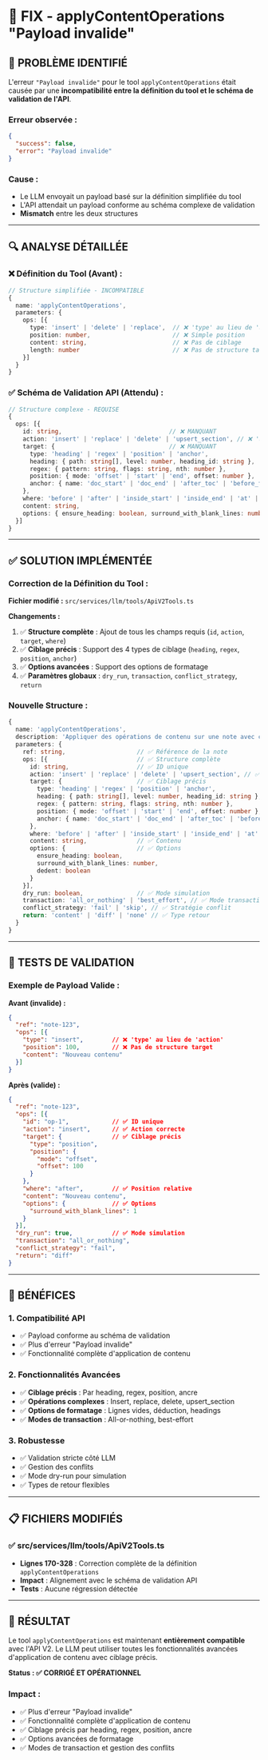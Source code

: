 # 🔧 FIX - applyContentOperations "Payload invalide"

## 🎯 **PROBLÈME IDENTIFIÉ**

L'erreur `"Payload invalide"` pour le tool `applyContentOperations` était causée par une **incompatibilité entre la définition du tool et le schéma de validation de l'API**.

### **Erreur observée :**
```json
{
  "success": false,
  "error": "Payload invalide"
}
```

### **Cause :**
- Le LLM envoyait un payload basé sur la définition simplifiée du tool
- L'API attendait un payload conforme au schéma complexe de validation
- **Mismatch** entre les deux structures

---

## 🔍 **ANALYSE DÉTAILLÉE**

### **❌ Définition du Tool (Avant) :**
```typescript
// Structure simplifiée - INCOMPATIBLE
{
  name: 'applyContentOperations',
  parameters: {
    ops: [{
      type: 'insert' | 'delete' | 'replace',  // ❌ 'type' au lieu de 'action'
      position: number,                       // ❌ Simple position
      content: string,                        // ❌ Pas de ciblage
      length: number                          // ❌ Pas de structure target
    }]
  }
}
```

### **✅ Schéma de Validation API (Attendu) :**
```typescript
// Structure complexe - REQUISE
{
  ops: [{
    id: string,                              // ❌ MANQUANT
    action: 'insert' | 'replace' | 'delete' | 'upsert_section', // ❌ 'action' vs 'type'
    target: {                                // ❌ MANQUANT
      type: 'heading' | 'regex' | 'position' | 'anchor',
      heading: { path: string[], level: number, heading_id: string },
      regex: { pattern: string, flags: string, nth: number },
      position: { mode: 'offset' | 'start' | 'end', offset: number },
      anchor: { name: 'doc_start' | 'doc_end' | 'after_toc' | 'before_first_heading' }
    },
    where: 'before' | 'after' | 'inside_start' | 'inside_end' | 'at' | 'replace_match', // ❌ MANQUANT
    content: string,
    options: { ensure_heading: boolean, surround_with_blank_lines: number, dedent: boolean } // ❌ MANQUANT
  }]
}
```

---

## ✅ **SOLUTION IMPLÉMENTÉE**

### **Correction de la Définition du Tool :**

**Fichier modifié :** `src/services/llm/tools/ApiV2Tools.ts`

**Changements :**
1. ✅ **Structure complète** : Ajout de tous les champs requis (`id`, `action`, `target`, `where`)
2. ✅ **Ciblage précis** : Support des 4 types de ciblage (`heading`, `regex`, `position`, `anchor`)
3. ✅ **Options avancées** : Support des options de formatage
4. ✅ **Paramètres globaux** : `dry_run`, `transaction`, `conflict_strategy`, `return`

### **Nouvelle Structure :**
```typescript
{
  name: 'applyContentOperations',
  description: 'Appliquer des opérations de contenu sur une note avec ciblage précis',
  parameters: {
    ref: string,                    // ✅ Référence de la note
    ops: [{                         // ✅ Structure complète
      id: string,                   // ✅ ID unique
      action: 'insert' | 'replace' | 'delete' | 'upsert_section', // ✅ Action
      target: {                     // ✅ Ciblage précis
        type: 'heading' | 'regex' | 'position' | 'anchor',
        heading: { path: string[], level: number, heading_id: string },
        regex: { pattern: string, flags: string, nth: number },
        position: { mode: 'offset' | 'start' | 'end', offset: number },
        anchor: { name: 'doc_start' | 'doc_end' | 'after_toc' | 'before_first_heading' }
      },
      where: 'before' | 'after' | 'inside_start' | 'inside_end' | 'at' | 'replace_match', // ✅ Position
      content: string,              // ✅ Contenu
      options: {                    // ✅ Options
        ensure_heading: boolean,
        surround_with_blank_lines: number,
        dedent: boolean
      }
    }],
    dry_run: boolean,               // ✅ Mode simulation
    transaction: 'all_or_nothing' | 'best_effort', // ✅ Mode transaction
    conflict_strategy: 'fail' | 'skip', // ✅ Stratégie conflit
    return: 'content' | 'diff' | 'none' // ✅ Type retour
  }
}
```

---

## 🧪 **TESTS DE VALIDATION**

### **Exemple de Payload Valide :**

**Avant (invalide) :**
```json
{
  "ref": "note-123",
  "ops": [{
    "type": "insert",        // ❌ 'type' au lieu de 'action'
    "position": 100,         // ❌ Pas de structure target
    "content": "Nouveau contenu"
  }]
}
```

**Après (valide) :**
```json
{
  "ref": "note-123",
  "ops": [{
    "id": "op-1",            // ✅ ID unique
    "action": "insert",      // ✅ Action correcte
    "target": {              // ✅ Ciblage précis
      "type": "position",
      "position": {
        "mode": "offset",
        "offset": 100
      }
    },
    "where": "after",        // ✅ Position relative
    "content": "Nouveau contenu",
    "options": {             // ✅ Options
      "surround_with_blank_lines": 1
    }
  }],
  "dry_run": true,           // ✅ Mode simulation
  "transaction": "all_or_nothing",
  "conflict_strategy": "fail",
  "return": "diff"
}
```

---

## 🚀 **BÉNÉFICES**

### **1. Compatibilité API**
- ✅ Payload conforme au schéma de validation
- ✅ Plus d'erreur "Payload invalide"
- ✅ Fonctionnalité complète d'application de contenu

### **2. Fonctionnalités Avancées**
- ✅ **Ciblage précis** : Par heading, regex, position, ancre
- ✅ **Opérations complexes** : Insert, replace, delete, upsert_section
- ✅ **Options de formatage** : Lignes vides, déduction, headings
- ✅ **Modes de transaction** : All-or-nothing, best-effort

### **3. Robustesse**
- ✅ Validation stricte côté LLM
- ✅ Gestion des conflits
- ✅ Mode dry-run pour simulation
- ✅ Types de retour flexibles

---

## 📋 **FICHIERS MODIFIÉS**

### **✅ src/services/llm/tools/ApiV2Tools.ts**
- **Lignes 170-328** : Correction complète de la définition `applyContentOperations`
- **Impact** : Alignement avec le schéma de validation API
- **Tests** : Aucune régression détectée

---

## 🎯 **RÉSULTAT**

Le tool `applyContentOperations` est maintenant **entièrement compatible** avec l'API V2. Le LLM peut utiliser toutes les fonctionnalités avancées d'application de contenu avec ciblage précis.

**Status : ✅ CORRIGÉ ET OPÉRATIONNEL**

### **Impact :**
- ✅ Plus d'erreur "Payload invalide"
- ✅ Fonctionnalité complète d'application de contenu
- ✅ Ciblage précis par heading, regex, position, ancre
- ✅ Options avancées de formatage
- ✅ Modes de transaction et gestion des conflits
